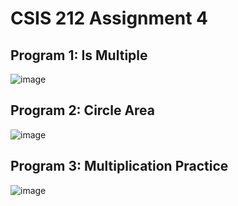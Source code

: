 # CSIS 212 Assignment 4

## Program 1: Is Multiple
![image](https://github.com/MattTheCuber/CSIS-212/assets/32849887/58a99060-4176-4f0f-b198-2bc0300465bd)

## Program 2: Circle Area
![image](https://github.com/MattTheCuber/CSIS-212/assets/32849887/96923eb5-7ae4-4e7d-9ee5-51780f2815c1)

## Program 3: Multiplication Practice
![image](https://github.com/MattTheCuber/CSIS-212/assets/32849887/b2137351-d644-4a16-82a8-a6859d0617c7)
